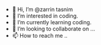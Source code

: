 - 👋 Hi, I’m @zarrin tasnim
- 👀 I’m interested in coding.
- 🌱 I’m currently learning coding.
- 💞️ I’m looking to collaborate on ...
- 📫 How to reach me ..

<!---
zarrintasni/zarrintasni is a ✨ special ✨ repository because its `README.md` (this file) appears on your GitHub profile.
You can click the Preview link to take a look at your changes.
--->
